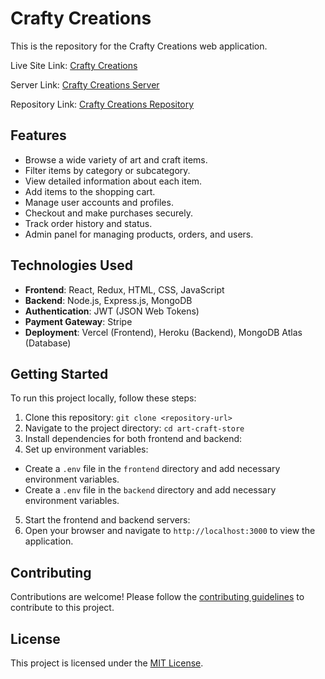 # Crafty Creations

This is the repository for the Crafty Creations web application.

Live Site Link: [Crafty Creations](https://art-craft-store-client.web.app/)

Server Link: [Crafty Creations Server](https://art-craft-store-server-delta.vercel.app)

Repository Link: [Crafty Creations Repository](https://github.com/programming-hero-web-course-4/b9a10-server-side-alaminshojib)

## Features

- Browse a wide variety of art and craft items.
- Filter items by category or subcategory.
- View detailed information about each item.
- Add items to the shopping cart.
- Manage user accounts and profiles.
- Checkout and make purchases securely.
- Track order history and status.
- Admin panel for managing products, orders, and users.

## Technologies Used

- **Frontend**: React, Redux, HTML, CSS, JavaScript
- **Backend**: Node.js, Express.js, MongoDB
- **Authentication**: JWT (JSON Web Tokens)
- **Payment Gateway**: Stripe
- **Deployment**: Vercel (Frontend), Heroku (Backend), MongoDB Atlas (Database)

## Getting Started

To run this project locally, follow these steps:

1. Clone this repository: `git clone <repository-url>`
2. Navigate to the project directory: `cd art-craft-store`
3. Install dependencies for both frontend and backend:
4. Set up environment variables:
- Create a `.env` file in the `frontend` directory and add necessary environment variables.
- Create a `.env` file in the `backend` directory and add necessary environment variables.
5. Start the frontend and backend servers:
6. Open your browser and navigate to `http://localhost:3000` to view the application.

## Contributing

Contributions are welcome! Please follow the [contributing guidelines](CONTRIBUTING.md) to contribute to this project.

## License

This project is licensed under the [MIT License](LICENSE).